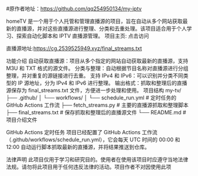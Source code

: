 #原作者地址：https://github.com/qq254950134/my-iptv

homeTV 是一个用于个人托管和管理直播源的项目，旨在自动从多个网站获取最新的直播源，并对这些直播源进行整理、分类和去重处理。该项目适合用于个人学习、探索自动化脚本和 IPTV 直播源管理。 项目主页: 点击访问

直播源地址:https://cg.2539525949.xyz/final_streams.txt

功能介绍
自动获取直播源：项目从多个指定的网站自动获取最新的直播源，支持 M3U 和 TXT 格式的源文件。
分类与整理：自动根据节目名称对直播源进行分组整理，并对重复的源链接进行去重。
支持 IPv4 和 IPv6：可以识别并分类不同类型的 IP 源地址，分为 IPv4 和 IPv6 进行整理。
输出格式：抓取和整理后的直播源保存为 final_streams.txt 文件，方便进一步处理和使用。
项目结构
my-tv/
├── .github/
│   └── workflows/
│       └── schedule_run.yml  # 定时任务的 GitHub Actions 工作流
├── fetch_streams.py           # 主要的直播源抓取和整理脚本
├── final_streams.txt          # 保存抓取和整理后的直播源文件
└── README.md                  # 项目介绍文件

GitHub Actions 定时任务
项目已经配置了 GitHub Actions 工作流（.github/workflows/schedule_run.yml），它会每天 UTC 时间的 00:00 和 12:00 自动运行脚本抓取最新的直播源，并将结果推送到仓库。

法律声明
此项目仅用于学习和研究目的。使用者在使用该项目时应遵守当地法律法规。请勿将此项目用于任何违反法律的活动。项目作者不对因使用此项